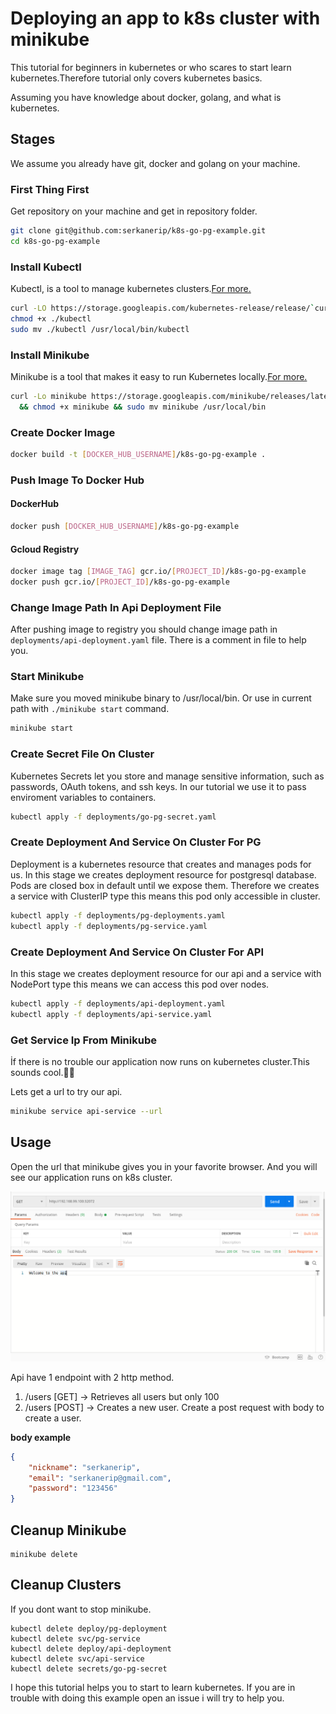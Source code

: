 # Deploying an app to k8s cluster with minikube

This tutorial for beginners in kubernetes or who scares to start learn kubernetes.Therefore tutorial only covers kubernetes basics.

Assuming you have knowledge about docker, golang, and what is kubernetes.

## Stages

We assume you already have git, docker and golang on your machine.

### First Thing First

Get repository on your machine and get in repository folder.

```bash
git clone git@github.com:serkanerip/k8s-go-pg-example.git
cd k8s-go-pg-example
```

### Install Kubectl

Kubectl, is a tool to manage kubernetes clusters.[For more.](https://kubernetes.io/docs/reference/kubectl/overview/)

```bash
curl -LO https://storage.googleapis.com/kubernetes-release/release/`curl -s https://storage.googleapis.com/kubernetes-release/release/stable.txt`/bin/linux/amd64/kubectl
chmod +x ./kubectl
sudo mv ./kubectl /usr/local/bin/kubectl
```

### Install Minikube

Minikube is a tool that makes it easy to run Kubernetes locally.[For more.](https://kubernetes.io/docs/setup/learning-environment/minikube/)

```bash
curl -Lo minikube https://storage.googleapis.com/minikube/releases/latest/minikube-linux-amd64 \
  && chmod +x minikube && sudo mv minikube /usr/local/bin
```

### Create Docker Image

```bash
docker build -t [DOCKER_HUB_USERNAME]/k8s-go-pg-example .
```

### Push Image To Docker Hub

#### DockerHub

```bash
docker push [DOCKER_HUB_USERNAME]/k8s-go-pg-example
```
#### Gcloud Registry

```bash
docker image tag [IMAGE_TAG] gcr.io/[PROJECT_ID]/k8s-go-pg-example
docker push gcr.io/[PROJECT_ID]/k8s-go-pg-example
```

### Change Image Path In Api Deployment File

After pushing image to registry you should change image path in ```deployments/api-deployment.yaml``` file. There is a comment in file to help you.

### Start Minikube

Make sure you moved minikube binary to /usr/local/bin. Or use in current path with ```./minikube start``` command.

```bash
minikube start
```

### Create Secret File On Cluster

Kubernetes Secrets let you store and manage sensitive information, such as passwords, OAuth tokens, and ssh keys. In our tutorial we use it to pass enviroment variables to containers.

```bash
kubectl apply -f deployments/go-pg-secret.yaml
```

### Create Deployment And Service On Cluster For PG

Deployment is a kubernetes resource that creates and manages pods for us. In this stage we creates deployment resource for postgresql database. Pods are closed box in default until we expose them. Therefore we creates a service with ClusterIP type this means this pod only accessible in cluster.

```bash
kubectl apply -f deployments/pg-deployments.yaml
kubectl apply -f deployments/pg-service.yaml
```

### Create Deployment And Service On Cluster For API

In this stage we creates deployment resource for our api and a service with NodePort type this means we can access this pod over nodes.

```bash
kubectl apply -f deployments/api-deployment.yaml
kubectl apply -f deployments/api-service.yaml
```

### Get Service Ip From Minikube

İf there is no trouble our application now runs on kubernetes cluster.This sounds cool.🎉🎉

Lets get a url to try our api.

```bash
minikube service api-service --url
```

## Usage

Open the url that minikube gives you in your favorite browser. And you will see our application runs on k8s cluster.

![](./assets/ss.png)

Api have 1 endpoint with 2 http method.
1. /users [GET] -> Retrieves all users but only 100
2. /users [POST] -> Creates a new user. Create a post request with body to create a user.

**body example**
```json
{
    "nickname": "serkanerip",
    "email": "serkanerip@gmail.com",
    "password": "123456"
}
```

## Cleanup Minikube

```
minikube delete
```

## Cleanup Clusters
If you dont want to stop minikube.

```
kubectl delete deploy/pg-deployment
kubectl delete svc/pg-service
kubectl delete deploy/api-deployment
kubectl delete svc/api-service
kubectl delete secrets/go-pg-secret
```

I hope this tutorial helps you to start to learn kubernetes. If you are in trouble with doing this example open an issue i will try to help you.
